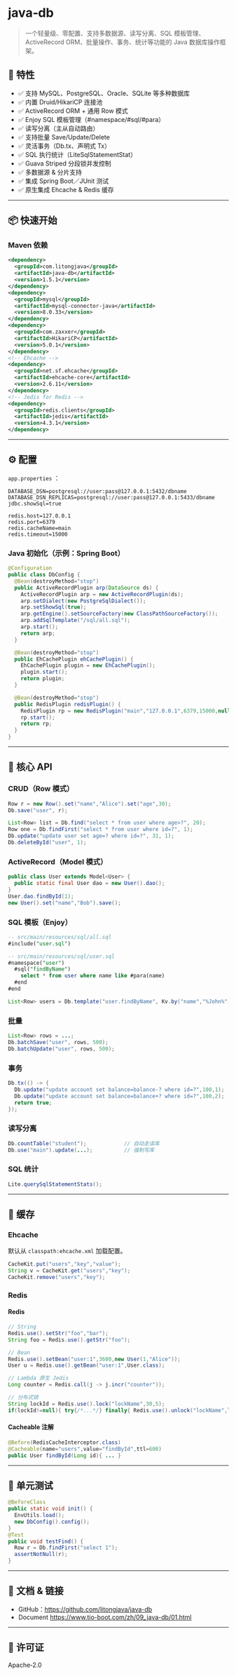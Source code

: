# java‑db

> 一个轻量级、零配置、支持多数据源、读写分离、SQL 模板管理、ActiveRecord ORM、批量操作、事务、统计等功能的 Java 数据库操作框架。

## 🚀 特性

- ✅ 支持 MySQL、PostgreSQL、Oracle、SQLite 等多种数据库
- ✅ 内置 Druid/HikariCP 连接池
- ✅ ActiveRecord ORM + 通用 Row 模式
- ✅ Enjoy SQL 模板管理（#namespace/#sql/#para）
- ✅ 读写分离（主从自动路由）
- ✅ 支持批量 Save/Update/Delete
- ✅ 灵活事务（Db.tx、声明式 Tx）
- ✅ SQL 执行统计（LiteSqlStatementStat）
- ✅ Guava Striped 分段锁并发控制
- ✅ 多数据源 & 分片支持
- ✅ 集成 Spring Boot／JUnit 测试
- ✅ 原生集成 Ehcache & Redis 缓存

---

## 📦 快速开始

### Maven 依赖

```xml
<dependency>
  <groupId>com.litongjava</groupId>
  <artifactId>java-db</artifactId>
  <version>1.5.1</version>
</dependency>
<dependency>
  <groupId>mysql</groupId>
  <artifactId>mysql-connector-java</artifactId>
  <version>8.0.33</version>
</dependency>
<dependency>
  <groupId>com.zaxxer</groupId>
  <artifactId>HikariCP</artifactId>
  <version>5.0.1</version>
</dependency>
<!-- Ehcache -->
<dependency>
  <groupId>net.sf.ehcache</groupId>
  <artifactId>ehcache-core</artifactId>
  <version>2.6.11</version>
</dependency>
<!-- Jedis for Redis -->
<dependency>
  <groupId>redis.clients</groupId>
  <artifactId>jedis</artifactId>
  <version>4.3.1</version>
</dependency>

```

---

## ⚙️ 配置

`app.properties` ：

```properties
DATABASE_DSN=postgresql://user:pass@127.0.0.1:5432/dbname
DATABASE_DSN_REPLICAS=postgresql://user:pass@127.0.0.1:5433/dbname
jdbc.showSql=true

redis.host=127.0.0.1
redis.port=6379
redis.cacheName=main
redis.timeout=15000
```

### Java 初始化（示例：Spring Boot）

```java
@Configuration
public class DbConfig {
  @Bean(destroyMethod="stop")
  public ActiveRecordPlugin arp(DataSource ds) {
    ActiveRecordPlugin arp = new ActiveRecordPlugin(ds);
    arp.setDialect(new PostgreSqlDialect());
    arp.setShowSql(true);
    arp.getEngine().setSourceFactory(new ClassPathSourceFactory());
    arp.addSqlTemplate("/sql/all.sql");
    arp.start();
    return arp;
  }

  @Bean(destroyMethod="stop")
  public EhCachePlugin ehCachePlugin() {
    EhCachePlugin plugin = new EhCachePlugin();
    plugin.start();
    return plugin;
  }

  @Bean(destroyMethod="stop")
  public RedisPlugin redisPlugin() {
    RedisPlugin rp = new RedisPlugin("main","127.0.0.1",6379,15000,null,0);
    rp.start();
    return rp;
  }
}
```

---

## 🎯 核心 API

### CRUD（Row 模式）

```java
Row r = new Row().set("name","Alice").set("age",30);
Db.save("user", r);

List<Row> list = Db.find("select * from user where age>?", 20);
Row one = Db.findFirst("select * from user where id=?", 1);
Db.update("update user set age=? where id=?", 31, 1);
Db.deleteById("user", 1);
```

### ActiveRecord（Model 模式）

```java
public class User extends Model<User> {
  public static final User dao = new User().dao();
}
User.dao.findById(1);
new User().set("name","Bob").save();
```

### SQL 模板（Enjoy）

```sql
-- src/main/resources/sql/all.sql
#include("user.sql")
```

```sql
-- src/main/resources/sql/user.sql
#namespace("user")
  #sql("findByName")
    select * from user where name like #para(name)
  #end
#end
```

```java
List<Row> users = Db.template("user.findByName", Kv.by("name","%John%")).find();
```

### 批量

```java
List<Row> rows = ...;
Db.batchSave("user", rows, 500);
Db.batchUpdate("user", rows, 500);
```

### 事务

```java
Db.tx(() -> {
  Db.update("update account set balance=balance-? where id=?",100,1);
  Db.update("update account set balance=balance+? where id=?",100,2);
  return true;
});
```

### 读写分离

```java
Db.countTable("student");            // 自动走读库
Db.use("main").update(...);          // 强制写库
```

### SQL 统计

```java
Lite.querySqlStatementStats();
```

---

## 💾 缓存

### Ehcache

默认从 `classpath:ehcache.xml` 加载配置。

```java
CacheKit.put("users","key","value");
String v = CacheKit.get("users","key");
CacheKit.remove("users","key");
```

### Redis

#### Redis

```java
// String
Redis.use().setStr("foo","bar");
String foo = Redis.use().getStr("foo");

// Bean
Redis.use().setBean("user:1",3600,new User(1,"Alice"));
User u = Redis.use().getBean("user:1",User.class);

// Lambda 原生 Jedis
Long counter = Redis.call(j -> j.incr("counter"));

// 分布式锁
String lockId = Redis.use().lock("lockName",30,5);
if(lockId!=null){ try{/*...*/} finally{ Redis.use().unlock("lockName",lockId);} }
```

#### Cacheable 注解

```java
@Before(RedisCacheInterceptor.class)
@Cacheable(name="users",value="findById",ttl=600)
public User findById(Long id){ ... }
```

---

## 🧪 单元测试

```java
@BeforeClass
public static void init() {
  EnvUtils.load();
  new DbConfig().config();
}
@Test
public void testFind() {
  Row r = Db.findFirst("select 1");
  assertNotNull(r);
}
```

---

## 📖 文档 & 链接

- GitHub：https://github.com/litongjava/java-db
- Document https://www.tio-boot.com/zh/09_java-db/01.html


---

## 📝 许可证

Apache‑2.0